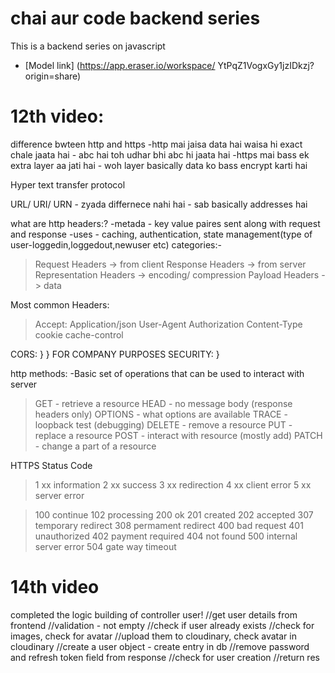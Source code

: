 # chai aur code backend series

This is a backend series on javascript
- [Model link] (https://app.eraser.io/workspace/
YtPqZ1VogxGy1jzIDkzj?origin=share)


# 12th video:
difference bwteen http and https
-http mai jaisa data hai waisa hi exact chale jaata hai - abc hai toh udhar bhi abc hi jaata hai
-https mai bass ek extra layer aa jati hai - woh layer basically data ko bass encrypt karti hai

Hyper text transfer protocol

URL/ URI/ URN - zyada differnece nahi hai - sab basically addresses hai 

what are http headers:?
-metada - key value paires sent along with request and response
-uses - caching, authentication, state management(type of user-loggedin,loggedout,newuser etc)
categories:-
>Request Headers -> from client
>Response Headers -> from server
>Representation Headers -> encoding/ compression
>Payload Headers -> data

Most common Headers:
> Accept: Application/json
> User-Agent
> Authorization
> Content-Type
> cookie
> cache-control

CORS: }
                } FOR COMPANY PURPOSES
SECURITY: } 

http methods:
-Basic set of operations that can be used to interact with server

>GET - retrieve a resource
>HEAD - no message body (response headers only)
>OPTIONS - what options are available
>TRACE - loopback test (debugging)
>DELETE - remove a resource
>PUT - replace a resource
>POST - interact with resource (mostly add)
>PATCH - change a part of a resource

HTTPS Status Code
> 1 xx information
> 2 xx success
> 3 xx redirection
> 4 xx client error
> 5 xx server error

>100 continue
>102 processing
>200 ok
>201 created
>202 accepted
>307 temporary redirect
>308 permament redirect
>400 bad request
>401 unauthorized
>402 payment required
>404 not found
>500 internal server error
>504 gate way timeout

# 14th video
completed the logic building of controller user!
    //get user details from frontend
    //validation - not empty
    //check if user already exists
    //check for images, check for avatar
    //upload them to cloudinary, check avatar in cloudinary
    //create a user object - create entry in db
    //remove password and refresh token field from response
    //check for user creation
    //return res 